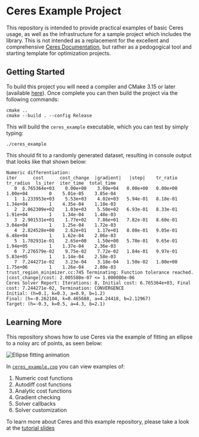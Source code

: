# Ceres Example Project

This repository is intended to provide practical examples of basic Ceres usage, as
well as the infrastructure for a sample project which includes the library.
This is not intended as a replacement for the excellent and comprehensive
[Ceres Documentation](http://ceres-solver.org/), but rather as a pedogogical tool
and starting template for optimization projects.

## Getting Started

To build this project you will need a compiler and CMake 3.15 or later
(available [here](https://cmake.org/download/)). Once complete you can then
build the project via the following commands:

    cmake ..
    cmake --build . --config Release

This will build the `ceres_example` executable, which you can test
by simply typing:

    ./ceres_example

This should fit to a randomly generated dataset, resulting in
console output that looks like that shown below:

```
Numeric differentiation:
iter      cost      cost_change  |gradient|   |step|    tr_ratio  tr_radius  ls_iter  iter_time  total_time
   0  6.765364e+03    0.00e+00    3.00e+04   0.00e+00   0.00e+00  1.00e+04        0    5.01e-05    3.85e-04
   1  1.233953e+03    5.53e+03    4.02e+03   5.94e-01   8.18e-01  1.34e+04        1    4.35e-04    1.18e-03
   2  2.062309e+02    1.03e+03    5.50e+02   6.93e-01   8.33e-01  1.91e+04        1    1.34e-04    1.48e-03
   3  2.901531e+01    1.77e+02    7.86e+01   7.82e-01   8.60e-01  3.04e+04        1    1.25e-04    1.72e-03
   4  2.824528e+00    2.62e+01    1.17e+01   8.08e-01   9.05e-01  6.48e+04        1    1.62e-04    2.06e-03
   5  1.702931e-01    2.65e+00    1.50e+00   5.70e-01   9.65e-01  1.94e+05        1    1.37e-04    2.36e-03
   6  7.276579e-02    9.75e-02    7.72e-02   1.84e-01   9.97e-01  5.83e+05        1    1.14e-04    2.58e-03
   7  7.244271e-02    3.23e-04    3.18e-04   1.50e-02   1.00e+00  1.75e+06        1    1.26e-04    2.80e-03
trust_region_minimizer.cc:745 Terminating: Function tolerance reached. |cost_change|/cost: 2.005580e-07 <= 1.000000e-06
Ceres Solver Report: Iterations: 8, Initial cost: 6.765364e+03, Final cost: 7.244271e-02, Termination: CONVERGENCE
Initial: (h=0.1, k=0.3, a=0.9, b=1.2)
Final: (h=-0.262104, k=0.465688, a=4.24418, b=2.12967)
Target: (h=-0.3, k=0.5, a=4.3, b=2.1)
```

## Learning More

This repository shows how to use Ceres via the example of fitting an ellipse to a noisy arc of points, as seen
below:

![Ellipse fitting animation](docs/fit_ellipse_wide.gif)

In [`ceres_example.cpp`](ceres_example.cpp) you can view examples of:

1. Numeric cost functions
2. Autodiff cost functions
3. Analytic cost functions
4. Gradient checking
5. Solver callbacks
6. Solver customization

To learn more about Ceres and this example repository, please take a look at the
[tutorial slides](tutorial.md)
